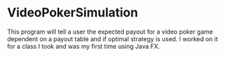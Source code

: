 # VideoPokerSimulation

This program will tell a user the expected payout for a video poker game dependent on a payout table and if optimal strategy is used. I worked on it for a class I took and was my first time using Java FX.
